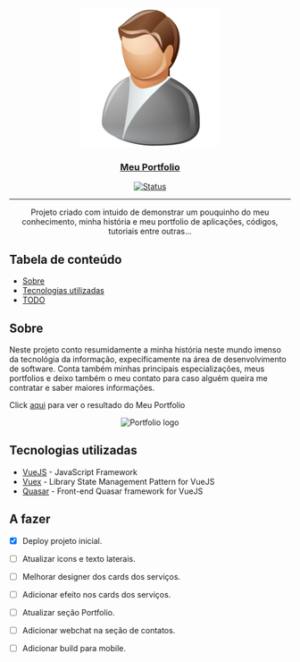 <p align="center">
    <a href="" rel="noopener">
        <img width=250px height=250px src="./src/assets/logo.png" alt="Portfolio logo">
    </a>
</p>

<h3 align="center"><a href="https://micheldossantos.com" rel="noopener">Meu Portfolio</a></h3>

<div align="center">

  [![Status](https://img.shields.io/badge/status-active-success.svg)]() 

</div>

---

<p align="center"> Projeto criado com intuido de demonstrar um pouquinho do meu conhecimento, minha história e meu portfolio de aplicações, códigos, tutoriais entre outras...
</p>

## Tabela de conteúdo
- [Sobre](#about)
- [Tecnologias utilizadas](#built_using)
- [TODO](#todo)

## Sobre <a name = "about"></a>
Neste projeto conto resumidamente a minha história neste mundo imenso da tecnológia da informação, expecificamente na área de desenvolvimento de software.
Conta também minhas principais especializações, meus portfolios e deixo também o meu contato para caso alguém queira me contratar e saber maiores informações.

Click <a href="https://micheldossantos.com" rel="noopener">aqui</a> para ver o resultado do Meu Portfolio

<p align="center">
    <img src="./src/assets/Portfolio.gif" alt="Portfolio logo">
</p>    

## Tecnologias utilizadas <a name = "built_using"></a>
- [VueJS](https://vuejs.org/) - JavaScript Framework
- [Vuex](https://vuex.vuejs.org) - Library State Management Pattern for VueJS
- [Quasar](https://expressjs.com/) - Front-end Quasar framework for VueJS

## A fazer <a name = "todo"></a>
- [x] Deploy projeto inicial.
- [ ] Atualizar icons e texto laterais.
- [ ] Melhorar designer dos cards dos serviços.
- [ ] Adicionar efeito nos cards dos serviços.
- [ ] Atualizar seção Portfolio.
- [ ] Adicionar webchat na seção de contatos.
- [ ] Adicionar build para mobile.

